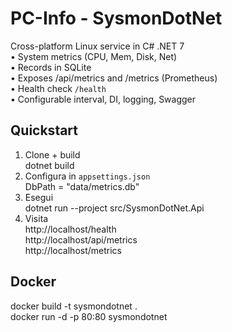 # PC-Info - SysmonDotNet

Cross-platform Linux service in C# .NET 7  
• System metrics (CPU, Mem, Disk, Net)  
• Records in SQLite  
• Exposes /api/metrics and /metrics (Prometheus)  
• Health check `/health`  
• Configurable interval, DI, logging, Swagger  

## Quickstart

1. Clone + build  
   dotnet build  
2. Configura in `appsettings.json`  
   DbPath = "data/metrics.db"  
3. Esegui  
   dotnet run --project src/SysmonDotNet.Api  
4. Visita  
   http://localhost/health  
   http://localhost/api/metrics  
   http://localhost/metrics  

## Docker

docker build -t sysmondotnet .  
docker run -d -p 80:80 sysmondotnet  

